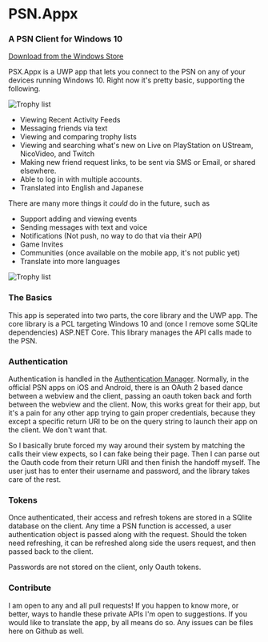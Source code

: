 # PSN.Appx
### A PSN Client for Windows 10

[Download from the Windows Store](https://www.microsoft.com/en-us/store/apps/psnappx/9nblggh6cvbj)

PSX.Appx is a UWP app that lets you connect to the PSN on any of your devices running Windows 10. Right now it's pretty basic, supporting the following.

![Trophy list](http://i.imgur.com/pzRVBK6.jpg "Trophy List")

* Viewing Recent Activity Feeds
* Messaging friends via text
* Viewing and comparing trophy lists
* Viewing and searching what's new on Live on PlayStation on UStream, NicoVideo, and Twitch
* Making new friend request links, to be sent via SMS or Email, or shared elsewhere.
* Able to log in with multiple accounts.
* Translated into English and Japanese

There are many more things it _could_ do in the future, such as 

* Support adding and viewing events
* Sending messages with text and voice
* Notifications (Not push, no way to do that via their API)
* Game Invites
* Communities (once available on the mobile app, it's not public yet)
* Translate into more languages

![Trophy list](http://i.imgur.com/JW1x3HB.png "Trophy List")

### The Basics

This app is seperated into two parts, the core library and the UWP app. The core library is a PCL targeting Windows 10 and (once I remove some SQLite dependencies) ASP.NET Core. This library manages the API calls made to the PSN.

### Authentication

Authentication is handled in the [Authentication Manager](https://github.com/drasticactions/PlayStation-App/blob/master/PlayStation/Managers/AuthenticationManager.cs). Normally, in the official PSN apps on iOS and Android, there is an OAuth 2 based dance between a webview and the client, passing an oauth token back and forth between the webview and the client. Now, this works great for their app, but it's a pain for any other app trying to gain proper credentials, because they except a specific return URI to be on the query string to launch their app on the client. We don't want that.

So I basically brute forced my way around their system by matching the calls their view expects, so I can fake being their page. Then I can parse out the Oauth code from their return URI and then finish the handoff myself. The user just has to enter their username and password, and the library takes care of the rest.

### Tokens

Once authenticated, their access and refresh tokens are stored in a SQlite database on the client. Any time a PSN function is accessed, a user authentication object is passed along with the request. Should the token need refreshing, it can be refreshed along side the users request, and then passed back to the client.

Passwords are not stored on the client, only Oauth tokens.

### Contribute

I am open to any and all pull requests! If you happen to know more, or better, ways to handle these private APIs I'm open to suggestions. If you would like to translate the app, by all means do so. Any issues can be files here on Github as well.

